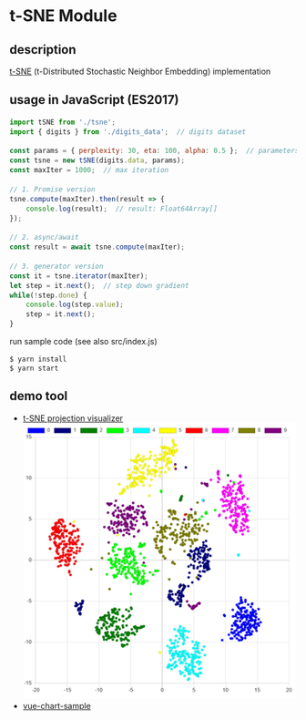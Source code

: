 # t-SNE Module

## description
[t-SNE](https://en.wikipedia.org/wiki/T-distributed_stochastic_neighbor_embedding) (t-Distributed Stochastic Neighbor Embedding) implementation

## usage in JavaScript (ES2017)
```js
import tSNE from './tsne';
import { digits } from './digits_data';  // digits dataset

const params = { perplexity: 30, eta: 100, alpha: 0.5 };  // parameters
const tsne = new tSNE(digits.data, params);
const maxIter = 1000;  // max iteration

// 1. Promise version
tsne.compute(maxIter).then(result => {
    console.log(result);  // result: Float64Array[]
});

// 2. async/await
const result = await tsne.compute(maxIter);

// 3. generator version
const it = tsne.iterator(maxIter);
let step = it.next();  // step down gradient
while(!step.done) {
    console.log(step.value);
    step = it.next();
}
```

run sample code (see also src/index.js)
```
$ yarn install
$ yarn start
```

## demo tool
* [t-SNE projection visualizer](https://rest-term.com/labs/html5/tsne/)  
[![tsne_projection_visualizer](https://github.com/wellflat/imageprocessing-labs/blob/main/images/tsne.png?raw=true)](https://rest-term.com/labs/html5/tsne/)
* [vue-chart-sample](https://github.com/wellflat/vue-chart-sample)
